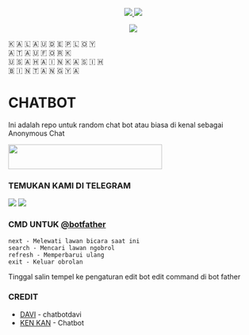 <p align="center">
  <a href="https://github.com/kenkannih/Chatbot/fork">
    <img src="https://img.shields.io/github/forks/kenkannih/Chatbot?label=Fork&style=social">
    
  </a>
  <a href="https://github.com/kenkannih/Chatbot">
    <img src="https://img.shields.io/github/stars/kenkannih/Chatbot?style=social">
  </a>
</p>  

<p align="center">
<img src="https://telegra.ph/file/1354c3253eb2bf185d28f.jpg">
<p>

🇰 🇦 🇱 🇦 🇺   🇩 🇪 🇵 🇱 🇴 🇾  
🇦 🇹 🇦 🇺   🇫 🇴 🇷 🇰   
🇺 🇸 🇦 🇭 🇦 🇮 🇳   🇰 🇦 🇸 🇮 🇭   
🇧 🇮 🇳 🇹 🇦 🇳 🇬   🇾 🇦


# CHATBOT

Ini adalah repo untuk random chat bot atau biasa di kenal sebagai Anonymous Chat

<b>
<a href="https://heroku.com/deploy?template=https://github.com/kenkannih/Chatbot"><img src="https://img.shields.io/badge/BIKIN CUK DI HEROKU-blue?style=badge&logo=heroku"width="310" height="50"/></a>
</b>

### TEMUKAN KAMI DI TELEGRAM

<a href="https://t.me/kenkanasw"><img src="https://img.shields.io/badge/OWNER KAN-blue?style=for-the-badge&logo=Telegram" /></a>
<a href="https://t.me/musikkugroup"><img src="https://img.shields.io/badge/SUPPORT GROUP-black?style=for-the-badge&logo=Telegram" /></a>

### CMD UNTUK [@botfather](https://t.me/botfather)
```
next - Melewati lawan bicara saat ini
search - Mencari lawan ngobrol
refresh - Memperbarui ulang
exit - Keluar obrolan

```

Tinggal salin tempel ke pengaturan edit bot edit command di bot father

### CREDIT

* [DAVI](https://github.com/davi78/chatbotdavi) - chatbotdavi
* [KEN KAN](https://github.com/kenkannih/Chatbot) - Chatbot



